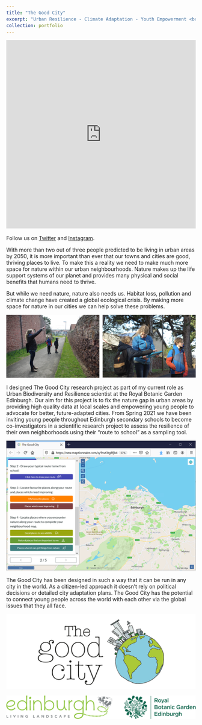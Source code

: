 ```yaml
---
title: "The Good City"
excerpt: "Urban Resilience - Climate Adaptation - Youth Empowerment <br/><img src='/images/thegoodcityleft.png'>"
collection: portfolio
---
```



<iframe width="760px" height="500px" src="https://sway.office.com/s/L3a6QVLKGKbNNjnH/embed" frameborder="0" marginheight="0" marginwidth="0" max-width="100%" sandbox="allow-forms allow-modals allow-orientation-lock allow-popups allow-same-origin allow-scripts" scrolling="no" style="border: none; max-width: 100%; max-height: 100vh" allowfullscreen mozallowfullscreen msallowfullscreen webkitallowfullscreen></iframe>



Follow us on [Twitter](https://twitter.com/_TheGoodCity) and [Instagram](https://www.instagram.com/_thegoodcity/).

With more than two out of three people predicted to be living in urban areas by 2050, it is more important than ever that our towns and cities are good, thriving places to live. To make this a reality we need to make much more space for nature within our urban neighbourhoods. Nature makes up the life support systems of our planet and provides many physical and social benefits that humans need to thrive. 

But while we need nature, nature also needs us. Habitat loss, pollution and climate change have created a global ecological crisis. By making more space for nature in our cities we can help solve these problems. 

![alt text](/images/GoodCityMapping2.png "Dr Emma Bush talking with young people about urban biodiversity (c) Emma Bush =125x")

I designed The Good City research project as part of my current role as Urban Biodiversity and Resilience scientist at the Royal Botanic Garden Edinburgh. Our aim for this project is to fix the nature gap in urban areas by providing high quality data at local scales and empowering young people to advocate for better, future-adapted cities. From Spring 2021 we have been inviting young people throughout Edinburgh secondary schools to become co-investigators in a scientific research project to assess the resilience of their own neighborhoods using their “route to school” as a sampling tool. 

![alt text](/images/Survey_screenshot.PNG "Mapping activity as core task in online survey (c) Emma Bush =125x")

The Good City has been designed in such a way that it can be run in any city in the world. As a citizen-led approach it doesn’t rely on political decisions or detailed city adaptation plans. The Good City has the potential to connect young people across the world with each other via the global issues that they all face.

![alt text](/images/thegoodcitycentralised.png "The Good City (c) Emma Bush =125x")

![alt text](/images/ELL_RBGE.png)

